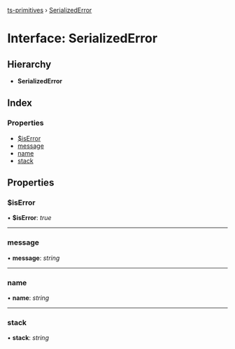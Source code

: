 [ts-primitives](../README.md) › [SerializedError](serializederror.md)

# Interface: SerializedError

## Hierarchy

* **SerializedError**

## Index

### Properties

* [$isError](serializederror.md#iserror)
* [message](serializederror.md#message)
* [name](serializederror.md#name)
* [stack](serializederror.md#stack)

## Properties

###  $isError

• **$isError**: *true*

___

###  message

• **message**: *string*

___

###  name

• **name**: *string*

___

###  stack

• **stack**: *string*
